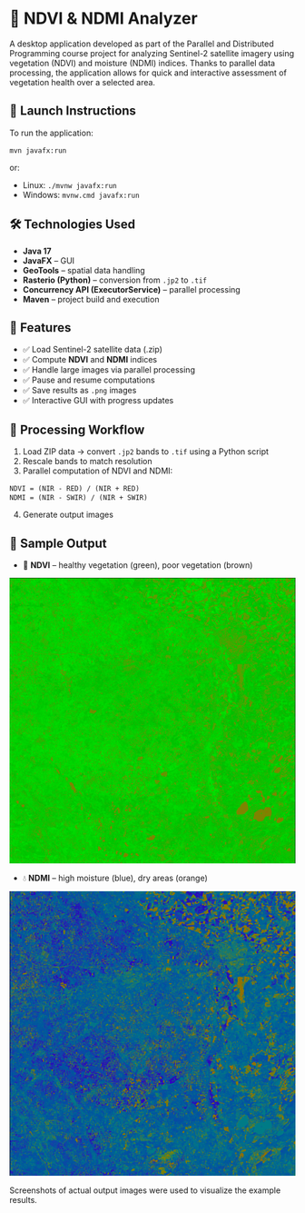 # 🌿 NDVI & NDMI Analyzer

A desktop application developed as part of the Parallel and Distributed Programming course project for analyzing Sentinel-2 satellite imagery using vegetation (NDVI) and moisture (NDMI) indices. Thanks to parallel data processing, the application allows for quick and interactive assessment of vegetation health over a selected area.

## 🚀 Launch Instructions

To run the application:

```
mvn javafx:run
```

or:

- Linux: `./mvnw javafx:run`
- Windows: `mvnw.cmd javafx:run`

## 🛠️ Technologies Used

- **Java 17**
- **JavaFX** – GUI
- **GeoTools** – spatial data handling
- **Rasterio (Python)** – conversion from `.jp2` to `.tif`
- **Concurrency API (ExecutorService)** – parallel processing
- **Maven** – project build and execution

## 📂 Features

- ✅ Load Sentinel-2 satellite data (.zip)
- ✅ Compute **NDVI** and **NDMI** indices
- ✅ Handle large images via parallel processing
- ✅ Pause and resume computations
- ✅ Save results as `.png` images
- ✅ Interactive GUI with progress updates

## 🔄 Processing Workflow

1. Load ZIP data → convert `.jp2` bands to `.tif` using a Python script
2. Rescale bands to match resolution
3. Parallel computation of NDVI and NDMI:

```
NDVI = (NIR - RED) / (NIR + RED)
NDMI = (NIR - SWIR) / (NIR + SWIR)
```

4. Generate output images

## 🧩 Sample Output

- 🌱 **NDVI** – healthy vegetation (green), poor vegetation (brown)

![NDVI result](./ndvi.png)

- 💧 **NDMI** – high moisture (blue), dry areas (orange)

![NDMI result](./ndmi.png)

Screenshots of actual output images were used to visualize the example results.
